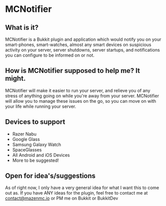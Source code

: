 MCNotifier
==========

What is it?
-----------

MCNotifier is a Bukkit plugin and application which would notify you on your smart-phones, smart-watches, almost any smart devices on suspicious activity on your server, server shutdowns, server startups, and notifications you can configure to be informed on or not.

How is MCNotifier supposed to help me? It might.
--------------------------------------

MCNotifier will make it easier to run your server, and relieve you of any stress of anything going on while you're away from your server. MCNotifier will allow you to manage these issues on the go, so you can move on with your life while running your server.

Devices to support
------------------

* Razer Nabu
* Google Glass
* Samsung Galaxy Watch
* SpaceGlasses
* All Android and iOS Devices
* More to be suggested!

Open for idea's/suggestions
---------------------------

As of right now, I only have a very general idea for what I want this to come out as. If you have ANY ideas for the plugin, feel free to contact me at contact@mazenmc.io or PM me on Bukkit or BukkitDev
